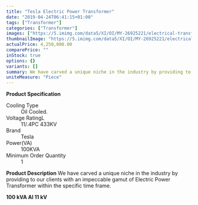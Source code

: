 ```yaml
---
title: "Tesla Electric Power Transformer"
date: "2019-04-24T06:41:15+01:00"
tags: ["Transformer"]
categories: ["Transformer"]
images: ["https://5.imimg.com/data5/XI/OI/MY-26925221/electrical-transformer-500x500.jpg"]
thumbnailImage: "https://5.imimg.com/data5/XI/OI/MY-26925221/electrical-transformer-500x500.jpg"
actualPrice: 4,250,000.00
comparePrice: ""
inStock: true
options: {}
variants: []
summary: We have carved a unique niche in the industry by providing to our clients with an impeccable gamut of Electric Power Transformer within the specific time frame.
uniteMeasure: "Piece"
---
```


**Product Specification**
<dl>
  <dt>Cooling Type</dt>
  <dd>Oil Cooled.</dd>

  <dt>Voltage RatingL</dt>
  <dd>11/.4PC 433KV</dd>

  <dt>Brand</dt>
  <dd>Tesla</dd>

  <dt>Power(VA)</dt>
  <dd>100KVA</dd>

  <dt>Minimum Order Quantity</dt>
  <dd>1</dd>
</dl>

**Product Description**
We have carved a unique niche in the industry by providing to our clients with an impeccable gamut of Electric Power Transformer within the specific time frame.

**100 kVA Al 11 kV**
